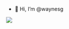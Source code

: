 - 👋 Hi, I’m @waynesg

<img src= "https://github-readme-stats.vercel.app/api?username=waynesg&include_all_commits=true&count_private=false&bg_color=bec23f&title_color=fff&text_color=fff">

<!---
waynesg/waynesg is a ✨ special ✨ repository because its `README.md` (this file) appears on your GitHub profile.
You can click the Preview link to take a look at your changes.
--->
